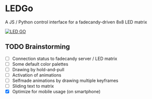 # LEDGo
A JS / Python control interface for a fadecandy-driven 8x8 LED matrix

[![LED GO](https://img.youtube.com/vi/OWNRfNsfjfw/0.jpg)](https://www.youtube.com/watch?v=OWNRfNsfjfw)



## TODO Brainstorming

- [ ] Connection status to fadecandy server / LED matrix
- [ ] Some default color palettes
- [ ] Drawing by hold-and-pull
- [ ] Activation of animations
- [ ] Selfmade animations by drawing multiple keyframes
- [ ] Sliding text to matrix
- [x] Optimize for mobile usage (on smartphone)